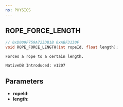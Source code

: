 ```yaml
---
ns: PHYSICS
---
```

## ROPE_FORCE_LENGTH

```c
// 0xD009F759A723DB1B 0xABF3130F
void ROPE_FORCE_LENGTH(int ropeId, float length);
```

```
Forces a rope to a certain length.

NativeDB Introduced: v1207
```

## Parameters
* **ropeId**:
* **length**:
